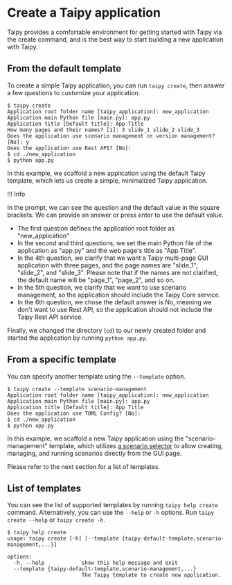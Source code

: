 # Create a Taipy application

Taipy provides a comfortable environment for getting started with Taipy via the create command,
and is the best way to start building a new application with Taipy.

## From the default template

To create a simple Taipy application, you can run `taipy create`, then answer a few questions to
customize your application.
```console
$ taipy create
Application root folder name [taipy_application]: new_application
Application main Python file [main.py]: app.py
Application title [Default title]: App Title
How many pages and their names? [1]: 3 slide_1 slide_2 slide_3
Does the application use scenario management or version management? [No]: y
Does the application use Rest API? [No]:
$ cd ./new_application
$ python app.py
```
In this example, we scaffold a new application using the default Taipy template, which lets us create a simple,
minimalized Taipy application.


!!! Info

  In the prompt, we can see the question and the default value in the square brackets.
  We can provide an answer or press enter to use the default value.


- The first question defines the application root folder as "new_application"
- In the second and third questions, we set the main Python file of the application as "app.py" and the web page's title
  as "App Title".
- In the 4th question, we clarify that we want a Taipy multi-page GUI application with three pages, and the page names are
  "slide_1", "slide_2", and "slide_3". Please note that if the names are not clarified, the default name will be
  "page_1", "page_2", and so on.
- In the 5th question, we clarify that we want to use scenario management, so the application should include the
  Taipy Core service.
- In the 6th question, we chose the default answer is No, meaning we don't want to use Rest API, so the
  application should not include the Taipy Rest API service.

Finally, we changed the directory (`cd`) to our newly created folder and started the application by running
`python app.py`.

## From a specific template

You can specify another template using the `--template` option.

```console
$ taipy create --template scenario-management
Application root folder name [taipy_application]: new_application
Application main Python file [main.py]: app.py
Application title [Default title]: App Title
Does the application use TOML Config? [No]:
$ cd ./new_application
$ python app.py
```

In this example, we scaffold a new Taipy application using the "scenario-management" template, which utilizes
[a scenario selector](./../gui/corelements/scenario_selector.md) to allow creating, managing, and running scenarios
directly from the GUI page.

Please refer to the next section for a list of templates.

## List of templates

You can see the list of supported templates by running `taipy help create` command. Alternatively, you can
use the `--help` or `-h` options. Run `taipy create --help` or `taipy create -h`.

```console
$ taipy help create
usage: taipy create [-h] [--template {taipy-default-template,scenario-management,...}]

options:
  -h, --help            show this help message and exit
  --template {taipy-default-template,scenario-management,...}
                        The Taipy template to create new application.
```
